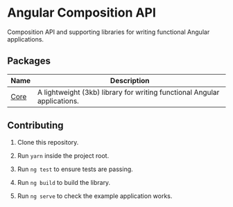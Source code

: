 # Angular Composition API

Composition API and supporting libraries for writing functional Angular applications.

## Packages

| Name  | Description |
|---|---|
| [Core](https://github.com/mmuscat/angular-composition-api/tree/master/packages/core) | A lightweight (3kb) library for writing functional Angular applications.

[comment]: <> (| [Boundary]&#40;https://github.com/mmuscat/angular-composition-api/tree/master/packages/boundary&#41; | A lightweight &#40;3kb&#41; implementation of [Error Boundaries]&#40;https://reactjs.org/docs/error-boundaries.html&#41; for Angular, with a bit of [Suspense]&#40;https://reactjs.org/docs/concurrent-mode-suspense.html&#41;.)
[comment]: <> (| [Store]&#40;https://github.com/mmuscat/angular-composition-api/tree/master/packages/store&#41; | A delightfully concise &#40;1kb&#41; redux store for Angular applications)
[comment]: <> (| [Resource]&#40;https://github.com/mmuscat/angular-composition-api/tree/master/packages/resource&#41; | Remote data streams for Angular.)
[comment]: <> (| [Example]&#40;https://github.com/mmuscat/angular-composition-api/tree/master/packages/example&#41; | Todo List sandbox.)

## Contributing

1. Clone this repository.

2. Run `yarn` inside the project root.

3. Run `ng test` to ensure tests are passing.

3. Run `ng build` to build the library.

4. Run `ng serve` to check the example application works.